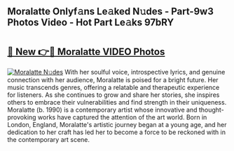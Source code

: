## Moralatte Onlyf𝚊ns Le𝚊ked N𝚞des - Part-9w3 Photos Video - Hot Part Le𝚊ks 97bRY

# <h2><a href="http://ab38694.deff.icu/?id=Moralatte">🔗 New 👉🔴 Moralatte VIDEO Photos</a></h2>

[![Moralatte N𝚞des](https://i.imgur.com/rIISA9y.gif)](http://ab38694.deff.icu/?id=Moralatte)
With her soulful voice, introspective lyrics, and genuine connection with her audience, Moralatte is poised for a bright future. Her music transcends genres, offering a relatable and therapeutic experience for listeners. As she continues to grow and share her stories, she inspires others to embrace their vulnerabilities and find strength in their uniqueness. Moralatte (b. 1990) is a contemporary artist whose innovative and thought-provoking works have captured the attention of the art world. Born in London, England, Moralatte's artistic journey began at a young age, and her dedication to her craft has led her to become a force to be reckoned with in the contemporary art scene.
